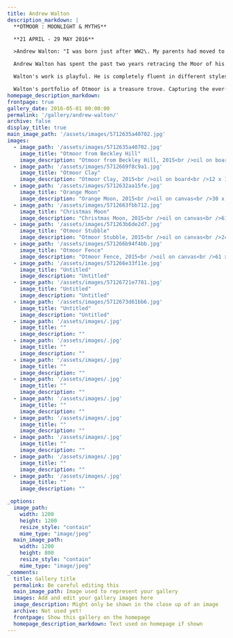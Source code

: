 ```yaml
---
title: Andrew Walton
description_markdown: |
  **OTMOOR : MOONLIGHT & MYTHS**

  **21 APRIL - 29 MAY 2016**

  >Andrew Walton: "I was born just after WW2\. My parents had moved to Noke when they married in the early 1940s. We lived in a tiny cottage totally lacking modern amenities. No electricity, water from the well and an earth loo in 'The Elm Barn', a shed with a grand name, all set in a third of an acre of orchard. An artist’s retreat from the hurly burly of war torn London, this was my world -  apple trees to climb, a stream to splash in, a duck pond beyond the gate where my brother and I launched catamaran boats whittled from elder sticks. The village was a place apart - a road petering out on the edge of the moor, smelling of cows and cow parsley, deep ditches fringed by pollarded willows, and a huge sky. This is the place my life started.”

  Andrew Walton has spent the past two years retracing the Moor of his childhood years.  Otmoor remains a 'place apart'. Recorded in the Domesday Book, it is a wild and quiet refuge, a nature reserve with wooden walkways that ensure an uninterrupted haven for the rhythms of nature that play out under high skies - the breath of murmurations overhead, and haunting calls of water birds.  A landscape of myth and wildness has been the impetus for Walton's paintings and poems by David Attwooll. 'Walking friends' of many years, painter and poet have created work that explores and celebrates an ancient landscape.  

  Walton's work is playful. He is completely fluent in different styles of painting that he selects to achieve his goal.  He is master of paring down, so although at home with a classically contemporary, figurative rendition of views across the moor in oil on board, he shifts seemlessly to an abstracted translation at whim, celebrating the broad stretch of a generous horizon and the rustle of wind in reeds, in no more than a few lines on flat fields of colour - minimalist paintings in oil on canvas.

  Walton's portfolio of Otmoor is a treasure trove. Capturing the ever-changing beauty of the moor, he pitches us from daylight to dusk in oils and watercolour, and across moonlit reeds hatched onto paper.  He is as strong in monochrome as in high colour, articulate in abstraction as in figuration, a truly gifted and inquisitive artist with his heart immersed in landscape... _Jenny Blyth_ 2016
homepage_description_markdown: 
frontpage: true
gallery_date: 2016-05-01 00:00:00
permalink: '/gallery/andrew-walton/'
archive: false
display_title: true
main_image_path: '/assets/images/5712635a40702.jpg'
images:
  - image_path: '/assets/images/5712635a40702.jpg'
    image_title: "Otmoor from Beckley Hill"
    image_description: "Otmoor from Beckley Hill, 2015<br />oil on board<br />12 x 15 1/2 in"
  - image_path: '/assets/images/5712669f8c9a1.jpg'
    image_title: "Otmoor Clay"
    image_description: "Otmoor Clay, 2015<br />oil on board<br />12 x 15 1/2 in"
  - image_path: '/assets/images/5712632aa15fe.jpg'
    image_title: "Orange Moon"
    image_description: "Orange Moon, 2015<br />oil on canvas<br />30 x 40 in"
  - image_path: '/assets/images/5712663fbb712.jpg'
    image_title: "Christmas Moon"
    image_description: "Christmas Moon, 2015<br />oil on canvas<br />61 x 61 cm"
  - image_path: '/assets/images/571263b6de2d7.jpg'
    image_title: "Otmoor Stubble"
    image_description: "Otmoor Stubble, 2015<br />oil on canvas<br />24 x 24 in"
  - image_path: '/assets/images/571266b94f4bb.jpg'
    image_title: "Otmoor Fence"
    image_description: "Otmoor Fence, 2015<br />oil on canvas<br />61 x 61 cm"
  - image_path: '/assets/images/571266e33f11e.jpg'
    image_title: "Untitled"
    image_description: "Untitled"
  - image_path: '/assets/images/57126721e7781.jpg'
    image_title: "Untitled"
    image_description: "Untitled"
  - image_path: '/assets/images/5712673d61bb6.jpg'
    image_title: "Untitled"
    image_description: "Untitled"
  - image_path: '/assets/images/.jpg'
    image_title: ""
    image_description: ""
  - image_path: '/assets/images/.jpg'
    image_title: ""
    image_description: ""
  - image_path: '/assets/images/.jpg'
    image_title: ""
    image_description: ""
  - image_path: '/assets/images/.jpg'
    image_title: ""
    image_description: ""
  - image_path: '/assets/images/.jpg'
    image_title: ""
    image_description: ""
  - image_path: '/assets/images/.jpg'
    image_title: ""
    image_description: ""
  - image_path: '/assets/images/.jpg'
    image_title: ""
    image_description: ""
  - image_path: '/assets/images/.jpg'
    image_title: ""
    image_description: ""
  - image_path: '/assets/images/.jpg'
    image_title: ""
    image_description: ""

_options:
  image_path:
    width: 1200
    height: 1200
    resize_style: "contain"
    mime_type: "image/jpeg"
  main_image_path:
    width: 1200
    height: 800
    resize_style: "contain"
    mime_type: "image/jpeg"
_comments:
  title: Gallery title
  permalink: Be careful editing this
  main_image_path: Image used to represent your gallery
  images: Add and edit your gallery images here
  image_description: Might only be shown in the close up of an image
  archive: Not used yet!
  frontpage: Show this gallery on the homepage
  homepage_description_markdown: Text used on homepage if shown
---
```

